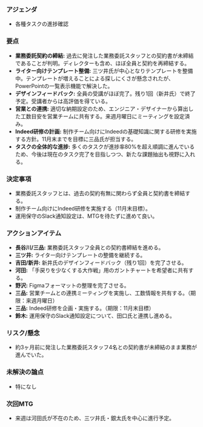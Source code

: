### アジェンダ
- 各種タスクの進捗確認

### 要点
- **業務委託契約の締結:** 過去に発注した業務委託スタッフとの契約書が未締結であることが判明。ディレクターも含め、ほぼ全員と契約を再締結する。
- **ライター向けテンプレート整備:** 三ツ井氏が中心となりテンプレートを整備中。テンプレートが増えることによる探しにくさが懸念されたが、PowerPointの一覧表示機能で解決した。
- **デザインフィードバック:** 全員の受講がほぼ完了。残り1回（新井氏）で終了予定。受講者からは高評価を得ている。
- **営業との連携:** 適切な納期設定のため、エンジニア・デザイナーから算出した工数目安を営業チームに共有する。来週月曜日にミーティングを設定済み。
- **Indeed研修の計画:** 制作チーム向けにIndeedの基礎知識に関する研修を実施する方針。11月末までを目標に三品氏が担当する。
- **タスクの全体的な進捗:** 多くのタスクが進捗率80%を超え順調に進んでいるため、今後は現在のタスク完了を目指しつつ、新たな課題抽出も視野に入れる。

### 決定事項
- 業務委託スタッフとは、過去の契約有無に関わらず全員と契約書を締結する。
- 制作チーム向けにIndeed研修を実施する（11月末目標）。
- 運用保守のSlack通知設定は、MTGを待たずに進めて良い。

### アクションアイテム
- **長谷川/三品:** 業務委託スタッフ全員との契約書締結を進める。
- **三ツ井:** ライター向けテンプレートの整備を継続する。
- **吉田/新井:** 新井氏のデザインフィードバック（残り1回）を完了させる。
- **河田:** 「手戻りを少なくする大作戦」用のガントチャートを希望者に共有する。
- **野沢:** Figmaフォーマットの整理を完了させる。
- **三品:** 営業チームとの連携ミーティングを実施し、工数情報を共有する。（期限：来週月曜日）
- **三品:** Indeed研修を企画・実施する。（期限：11月末目標）
- **鈴木:** 運用保守のSlack通知設定について、田口氏と連携し進める。

### リスク/懸念
- 約3ヶ月前に発注した業務委託スタッフ4名との契約書が未締結のまま業務が進んでいた。

### 未解決の論点
- 特になし

### 次回MTG
- 来週は河田氏が不在のため、三ツ井氏・銀太氏を中心に進行予定。